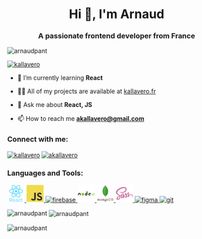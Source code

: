 <h1 align="center">Hi 👋, I'm Arnaud</h1>
<h3 align="center">A passionate frontend developer from France</h3>

<p align="left"> <img src="https://komarev.com/ghpvc/?username=arnaudpant&label=Profile%20views&color=0e75b6&style=flat" alt="arnaudpant" /> </p>

<p align="left"> <a href="https://twitter.com/kallavero" target="blank"><img src="https://img.shields.io/twitter/follow/kallavero?logo=twitter&style=for-the-badge" alt="kallavero" /></a> </p>

- 🌱 I’m currently learning **React**

- 👨‍💻 All of my projects are available at [kallavero.fr](kallavero.fr)

- 💬 Ask me about **React, JS**

- 📫 How to reach me **akallavero@gmail.com**

<h3 align="left">Connect with me:</h3>
<p align="left">
<a href="https://twitter.com/kallavero" target="blank"><img align="center" src="https://raw.githubusercontent.com/rahuldkjain/github-profile-readme-generator/master/src/images/icons/Social/twitter.svg" alt="kallavero" height="30" width="40" /></a>
<a href="https://instagram.com/akallavero" target="blank"><img align="center" src="https://raw.githubusercontent.com/rahuldkjain/github-profile-readme-generator/master/src/images/icons/Social/instagram.svg" alt="akallavero" height="30" width="40" /></a>
</p>

<h3 align="left">Languages and Tools:</h3>
<p align="left"> 
  <a href="https://reactjs.org/" target="_blank" rel="noreferrer"> <img src="https://raw.githubusercontent.com/devicons/devicon/master/icons/react/react-original-wordmark.svg" alt="react" width="40" height="40"/> </a>
  <a href="https://developer.mozilla.org/en-US/docs/Web/JavaScript" target="_blank" rel="noreferrer"> <img src="https://raw.githubusercontent.com/devicons/devicon/master/icons/javascript/javascript-original.svg" alt="javascript" width="40" height="40"/> </a>
  <a href="https://firebase.google.com/" target="_blank" rel="noreferrer"> <img src="https://www.vectorlogo.zone/logos/firebase/firebase-icon.svg" alt="firebase" width="40" height="40"/> </a> 
  <a href="https://nodejs.org" target="_blank" rel="noreferrer"> <img src="https://raw.githubusercontent.com/devicons/devicon/master/icons/nodejs/nodejs-original-wordmark.svg" alt="nodejs" width="40" height="40"/> </a> 
  <a href="https://www.mongodb.com/" target="_blank" rel="noreferrer"> <img src="https://raw.githubusercontent.com/devicons/devicon/master/icons/mongodb/mongodb-original-wordmark.svg" alt="mongodb" width="40" height="40"/> </a> 
  <a href="https://sass-lang.com" target="_blank" rel="noreferrer"> <img src="https://raw.githubusercontent.com/devicons/devicon/master/icons/sass/sass-original.svg" alt="sass" width="40" height="40"/> </a> 
  <a href="https://www.figma.com/" target="_blank" rel="noreferrer"> <img src="https://www.vectorlogo.zone/logos/figma/figma-icon.svg" alt="figma" width="40" height="40"/> </a>
  <a href="https://git-scm.com/" target="_blank" rel="noreferrer"> <img src="https://www.vectorlogo.zone/logos/git-scm/git-scm-icon.svg" alt="git" width="40" height="40"/> </a> 

<p><img align="left" src="https://github-readme-stats.vercel.app/api/top-langs?username=arnaudpant&show_icons=true&locale=en&layout=compact" alt="arnaudpant" /></p>

<p>&nbsp;<img align="center" src="https://github-readme-stats.vercel.app/api?username=arnaudpant&show_icons=true&locale=en" alt="arnaudpant" /></p>

<p><img align="center" src="https://github-readme-streak-stats.herokuapp.com/?user=arnaudpant&" alt="arnaudpant" /></p>

